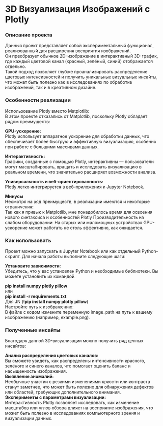 # 3D Визуализация Изображений с Plotly

### Описание проекта

Данный проект представляет собой экспериментальный функционал, реализованный для расширения восприятия изображений.   
Он преобразует обычное 2D-изображение в интерактивный 3D-график, где каждый цветовой канал (красный, зелёный, синий) отображается отдельно.  
Такой подход позволяет глубже проанализировать распределение цветовых интенсивностей и получить уникальные визуальные инсайты, что может быть полезно как в исследованиях по обработке изображений, так и в креативном дизайне. 

### Особенности реализации
Использование Plotly вместо Matplotlib:  
В этом проекте отказались от Matplotlib, поскольку Plotly обладает рядом преимуществ:  

**GPU-ускорение:**  
Plotly использует аппаратное ускорение для обработки данных, что обеспечивает более быструю и эффективную визуализацию, особенно при работе с большими массивами данных.  

**Интерактивность:**  
Графики, созданные с помощью Plotly, интерактивны — пользователи могут масштабировать, вращать и исследовать визуализацию в реальном времени, что значительно расширяет возможности анализа. 

**Универсальность и веб-ориентированность:**  
Plotly легко интегрируется в веб-приложения и Jupyter Notebook. 

**Минусы**  
Несмотря на ряд преимуществ, в реализации имеются и некоторые ограничения:  
Так как я привык к Matplotlib, мне понадобилось время для освоения нового синтаксиса и особенностей Plotly 
Производительность на слабом оборудовании: На старых или маломощных устройствах GPU-ускорение может работать не столь эффективно, как ожидается.  

### Как использовать   
Проект можно запускать в Jupyter Notebook или как отдельный Python-скрипт. Для начала работы выполните следующие шаги:  

**Установите зависимости:**  
Убедитесь, что у вас установлен Python и необходимые библиотеки. Вы можете установить их командой:  

**pip install numpy plotly pillow**  
или  
**pip install -r requirements.txt**  
Для JN (**!pip install numpy plotly pillow**)  
Настройте путь к изображению:   
В файле с кодом измените переменную image_path на путь к вашему изображению (например, example.png).  

### Полученные инсайты  
Благодаря данной 3D-визуализации можно получить ряд ценных инсайтов:  

**Анализ распределения цветовых каналов:**  
Вы сможете увидеть, как распределены интенсивности красного, зелёного и синего каналов, что помогает оценить баланс и насыщенность изображения.  
**Выявление аномалий:**  
Необычные участки с резкими изменениями яркости или контраста станут заметнее, что может быть полезно для обнаружения дефектов или областей, требующих дополнительного внимания.  
**Эксперименты с параметрами визуализации:**    
Интерактивность Plotly позволяет исследовать, как изменение масштабов или углов обзора влияет на восприятие изображения, что может быть полезно в исследованиях компьютерного зрения и визуализации данных.  
